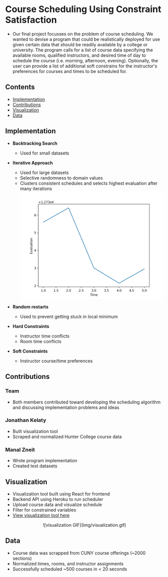 # Course Scheduling Using Constraint Satisfaction

- Our final project focusses on the problem of course scheduling. We wanted to devise a program that could be realistically deployed for use given certain data that should be readily available by a college or university. The program calls for a list of course data specifying the available rooms, qualified instructors, and desired time of day to schedule the course (i.e. morning, afternoon, evening). Optionally, the user can provide a list of additional soft constrains for the instructor's preferences for courses and times to be scheduled for.

## Contents

- [Implementation](#implementation)
- [Contributions](#contributions)
- [Visualization](#visualization)
- [Data](#data)

## Implementation

- **Backtracking Search**
    - Used for small datasets

- **Iterative Approach**
    - Used for large datasets
    - Selective randomness to domain values
    - Clusters consistent schedules and selects highest evaluation after many iterations
    ![](img/graph.png)

- **Random restarts**
    - Used to prevent getting stuck in local minimum

- **Hard Constraints**
    - Instructor time conflicts
    - Room time conflicts

- **Soft Constraints**
    - Instructor course/time preferences

## Contributions

### Team
- Both members contributed toward developing the scheduling algorithm and discussing implementation problems and ideas

### Jonathan Kelaty
- Built visualization tool
- Scraped and normalized Hunter College course data

### Manal Zneit
- Wrote program implementation
- Created test datasets

## Visualization
- Visualization tool built using React for frontend
- Backend API using Heroku to run scheduler
- Upload course data and visualize schedule
- Filter for constrained variables
- <a href="https://jkelaty.github.io/course-scheduling/" target="_blank">View visualization tool here</a>

<div align="center">
    ![visualization GIF](img/visualization.gif)
</div>

## Data
- Course data was scrapped from CUNY course offerings (~2000 sections)
- Normalized times, rooms, and instructor assignments
- Successfully scheduled ~500 courses in < 20 seconds
